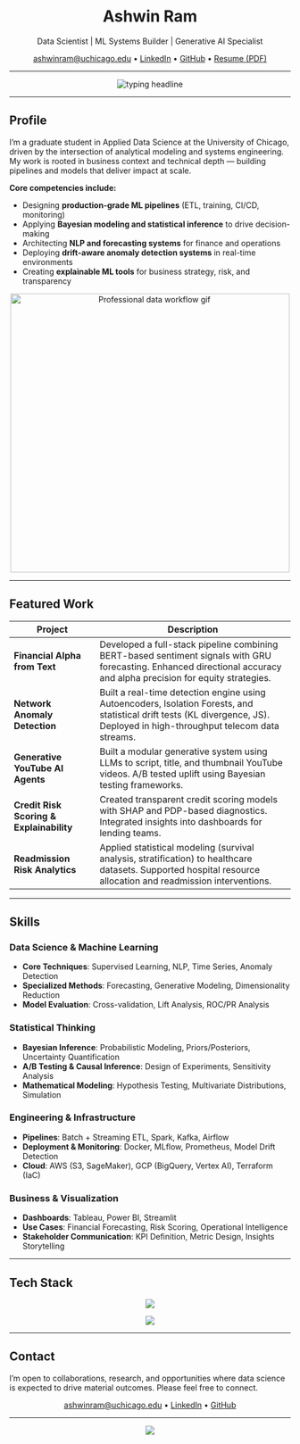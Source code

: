 <h1 align="center">Ashwin Ram</h1>
<p align="center">
  Data Scientist | ML Systems Builder | Generative AI Specialist
</p>

<p align="center">
  <a href="mailto:ashwinram@uchicago.edu">ashwinram@uchicago.edu</a> • 
  <a href="https://www.linkedin.com/in/ashwinramv/">LinkedIn</a> • 
  <a href="https://github.com/ashhhwin">GitHub</a> • 
  <a href="https://github.com/ashhhwin/ashhhwin/blob/main/Ashwin_Ram_Venkataraman-Resume.pdf">Resume (PDF)</a>
</p>

<hr/>

<p align="center">
  <img src="https://readme-typing-svg.demolab.com?font=Fira+Code&size=22&duration=3000&pause=500&color=0A66C2&center=true&vCenter=true&width=650&lines=Data+Science+with+Clarity+and+Scale;Bridging+Statistical+Thinking+with+Engineering+Execution;Operationalizing+ML+for+Impact" alt="typing headline">
</p>

---

## Profile

I’m a graduate student in Applied Data Science at the University of Chicago, driven by the intersection of analytical modeling and systems engineering. My work is rooted in business context and technical depth — building pipelines and models that deliver impact at scale.

**Core competencies include:**

- Designing **production-grade ML pipelines** (ETL, training, CI/CD, monitoring)
- Applying **Bayesian modeling and statistical inference** to drive decision-making
- Architecting **NLP and forecasting systems** for finance and operations
- Deploying **drift-aware anomaly detection systems** in real-time environments
- Creating **explainable ML tools** for business strategy, risk, and transparency

<p align="center">
  <img src="https://media.giphy.com/media/3o6Zt481isNVuQI1l6/giphy.gif" width="500" alt="Professional data workflow gif"/>
</p>

---

## Featured Work

| Project | Description |
|--------|-------------|
| **Financial Alpha from Text** | Developed a full-stack pipeline combining BERT-based sentiment signals with GRU forecasting. Enhanced directional accuracy and alpha precision for equity strategies. |
| **Network Anomaly Detection** | Built a real-time detection engine using Autoencoders, Isolation Forests, and statistical drift tests (KL divergence, JS). Deployed in high-throughput telecom data streams. |
| **Generative YouTube AI Agents** | Built a modular generative system using LLMs to script, title, and thumbnail YouTube videos. A/B tested uplift using Bayesian testing frameworks. |
| **Credit Risk Scoring & Explainability** | Created transparent credit scoring models with SHAP and PDP-based diagnostics. Integrated insights into dashboards for lending teams. |
| **Readmission Risk Analytics** | Applied statistical modeling (survival analysis, stratification) to healthcare datasets. Supported hospital resource allocation and readmission interventions. |

---

## Skills

### Data Science & Machine Learning
- **Core Techniques**: Supervised Learning, NLP, Time Series, Anomaly Detection  
- **Specialized Methods**: Forecasting, Generative Modeling, Dimensionality Reduction  
- **Model Evaluation**: Cross-validation, Lift Analysis, ROC/PR Analysis

### Statistical Thinking
- **Bayesian Inference**: Probabilistic Modeling, Priors/Posteriors, Uncertainty Quantification  
- **A/B Testing & Causal Inference**: Design of Experiments, Sensitivity Analysis  
- **Mathematical Modeling**: Hypothesis Testing, Multivariate Distributions, Simulation

### Engineering & Infrastructure
- **Pipelines**: Batch + Streaming ETL, Spark, Kafka, Airflow  
- **Deployment & Monitoring**: Docker, MLflow, Prometheus, Model Drift Detection  
- **Cloud**: AWS (S3, SageMaker), GCP (BigQuery, Vertex AI), Terraform (IaC)

### Business & Visualization
- **Dashboards**: Tableau, Power BI, Streamlit  
- **Use Cases**: Financial Forecasting, Risk Scoring, Operational Intelligence  
- **Stakeholder Communication**: KPI Definition, Metric Design, Insights Storytelling

---

## Tech Stack

<p align="center">
  <img src="https://skillicons.dev/icons?i=python,r,tensorflow,pytorch,sklearn,docker,aws,gcp,spark,kafka,git,linux,sql,postgresql" />
</p>

<p align="center">
  <img src="https://skillicons.dev/icons?i=tableau,powerbi,jupyter,vscode,streamlit" />
</p>

---

## Contact

I’m open to collaborations, research, and opportunities where data science is expected to drive material outcomes. Please feel free to connect.

<p align="center">
  <a href="mailto:ashwinram@uchicago.edu">ashwinram@uchicago.edu</a> • 
  <a href="https://www.linkedin.com/in/ashwinramv/">LinkedIn</a> • 
  <a href="https://github.com/ashhhwin">GitHub</a>
</p>

---

<p align="center">
  <img src="https://capsule-render.vercel.app/api?type=waving&color=0A66C2&height=100&section=footer"/>
</p>
